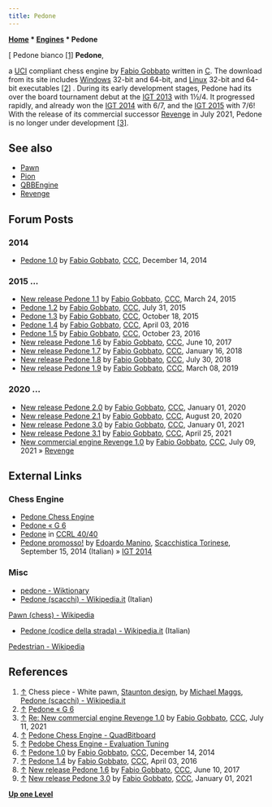 ```yaml
---
title: Pedone
---
```

**[Home](Home "Home") \* [Engines](Engines "Engines") \* Pedone**



[ Pedone bianco <a id="cite-note-1" href="#cite-ref-1">[1]</a>
**Pedone**,  

a [UCI](UCI "UCI") compliant chess engine by [Fabio Gobbato](Fabio_Gobbato "Fabio Gobbato") written in [C](C "C"). The download from its site includes [Windows](Windows "Windows") 32-bit and 64-bit, and [Linux](Linux "Linux") 32-bit and 64-bit executables <a id="cite-note-2" href="#cite-ref-2">[2]</a> . During its early development stages, Pedone had its over the board tournament debut at the [IGT 2013](IGT_2013 "IGT 2013") with 1½/4. It progressed rapidly, and already won the [IGT 2014](IGT_2014 "IGT 2014") with 6/7, and the [IGT 2015](IGT_2015 "IGT 2015") with 7/6! With the release of its commercial successor [Revenge](Revenge "Revenge") in July 2021, Pedone is no longer under development <a id="cite-note-3" href="#cite-ref-3">[3]</a>.



## See also


* [Pawn](Pawn_(Program) "Pawn (Program)")
* [Pion](Pion "Pion")
* [QBBEngine](QBBEngine "QBBEngine")
* [Revenge](Revenge "Revenge")


## Forum Posts


### 2014


* [Pedone 1.0](http://www.talkchess.com/forum/viewtopic.php?t=54640) by [Fabio Gobbato](Fabio_Gobbato "Fabio Gobbato"), [CCC](CCC "CCC"), December 14, 2014


### 2015 ...


* [New release Pedone 1.1](http://www.talkchess.com/forum/viewtopic.php?t=55766) by [Fabio Gobbato](Fabio_Gobbato "Fabio Gobbato"), [CCC](CCC "CCC"), March 24, 2015
* [Pedone 1.2](http://www.talkchess.com/forum/viewtopic.php?t=57135) by [Fabio Gobbato](Fabio_Gobbato "Fabio Gobbato"), [CCC](CCC "CCC"), July 31, 2015
* [Pedone 1.3](http://www.talkchess.com/forum/viewtopic.php?t=57982) by [Fabio Gobbato](Fabio_Gobbato "Fabio Gobbato"), [CCC](CCC "CCC"), October 18, 2015
* [Pedone 1.4](http://www.talkchess.com/forum/viewtopic.php?t=59732) by [Fabio Gobbato](Fabio_Gobbato "Fabio Gobbato"), [CCC](CCC "CCC"), April 03, 2016
* [Pedone 1.5](http://www.talkchess.com/forum/viewtopic.php?t=61807) by [Fabio Gobbato](Fabio_Gobbato "Fabio Gobbato"), [CCC](CCC "CCC"), October 23, 2016
* [New release Pedone 1.6](http://www.talkchess.com/forum/viewtopic.php?t=64241) by [Fabio Gobbato](Fabio_Gobbato "Fabio Gobbato"), [CCC](CCC "CCC"), June 10, 2017
* [New release Pedone 1.7](http://www.talkchess.com/forum/viewtopic.php?t=66341) by [Fabio Gobbato](Fabio_Gobbato "Fabio Gobbato"), [CCC](CCC "CCC"), January 16, 2018
* [New release Pedone 1.8](http://www.talkchess.com/forum3/viewtopic.php?f=2&t=68108) by [Fabio Gobbato](Fabio_Gobbato "Fabio Gobbato"), [CCC](CCC "CCC"), July 30, 2018
* [New release Pedone 1.9](http://www.talkchess.com/forum3/viewtopic.php?f=2&t=70139) by [Fabio Gobbato](Fabio_Gobbato "Fabio Gobbato"), [CCC](CCC "CCC"), March 08, 2019


### 2020 ...


* [New release Pedone 2.0](http://www.talkchess.com/forum3/viewtopic.php?f=2&t=72704) by [Fabio Gobbato](Fabio_Gobbato "Fabio Gobbato"), [CCC](CCC "CCC"), January 01, 2020
* [New release Pedone 2.1](http://www.talkchess.com/forum3/viewtopic.php?f=2&t=74844) by [Fabio Gobbato](Fabio_Gobbato "Fabio Gobbato"), [CCC](CCC "CCC"), August 20, 2020
* [New release Pedone 3.0](http://www.talkchess.com/forum3/viewtopic.php?f=2&t=76203) by [Fabio Gobbato](Fabio_Gobbato "Fabio Gobbato"), [CCC](CCC "CCC"), January 01, 2021
* [New release Pedone 3.1](http://www.talkchess.com/forum3/viewtopic.php?f=2&t=77172) by [Fabio Gobbato](Fabio_Gobbato "Fabio Gobbato"), [CCC](CCC "CCC"), April 25, 2021
* [New commercial engine Revenge 1.0](http://www.talkchess.com/forum3/viewtopic.php?f=2&t=77684) by [Fabio Gobbato](Fabio_Gobbato "Fabio Gobbato"), [CCC](CCC "CCC"), July 09, 2021 » [Revenge](Revenge "Revenge")


## External Links


### Chess Engine


* [Pedone Chess Engine](https://sites.google.com/site/pedonechess/)
* [Pedone « G 6](http://www.g-sei.org/pedone/)
* [Pedone](http://www.computerchess.org.uk/ccrl/4040/cgi/compare_engines.cgi?family=Pedone&print=Rating+list&print=Results+table&print=LOS+table&print=Ponder+hit+table&print=Eval+difference+table&print=Comopp+gamenum+table&print=Overlap+table&print=Score+with+common+opponents) in [CCRL 40/40](CCRL "CCRL")
* [Pedone promosso!](https://www.scacchisticatorinese.it/portale/scacchi-e-computer/324-pedone-promosso) by [Edoardo Manino](Edoardo_Manino "Edoardo Manino"), [Scacchistica Torinese](https://www.scacchisticatorinese.it/portale/), September 15, 2014 (Italian) » [IGT 2014](IGT_2014 "IGT 2014")


### Misc


* [pedone - Wiktionary](http://en.wiktionary.org/wiki/pedone)
* [Pedone (scacchi) - Wikipedia.it](http://it.wikipedia.org/wiki/Pedone_%28scacchi%29) (Italian)


 [Pawn (chess) - Wikipedia](https://en.wikipedia.org/wiki/Pawn_%28chess%29)
* [Pedone (codice della strada) - Wikipedia.it](http://it.wikipedia.org/wiki/Pedone_%28codice_della_strada%29) (Italian)


 [Pedestrian - Wikipedia](https://en.wikipedia.org/wiki/Pedestrian)
## References


1. <a id="cite-ref-1" href="#cite-note-1">↑</a> Chess piece - White pawn, [Staunton design](https://en.wikipedia.org/wiki/Staunton_chess_set), by [Michael Maggs](http://commons.wikimedia.org/wiki/User:MichaelMaggs), [Pedone (scacchi) - Wikipedia.it](http://it.wikipedia.org/wiki/Pedone_%28scacchi%29)
2. <a id="cite-ref-2" href="#cite-note-2">↑</a> [Pedone « G 6](http://www.g-sei.org/pedone/)
3. <a id="cite-ref-3" href="#cite-note-3">↑</a> [Re: New commercial engine Revenge 1.0](http://www.talkchess.com/forum3/viewtopic.php?f=2&t=77684&start=12) by [Fabio Gobbato](Fabio_Gobbato "Fabio Gobbato"), [CCC](CCC "CCC"), July 11, 2021
4. <a id="cite-ref-4" href="#cite-note-4">↑</a> [Pedone Chess Engine - QuadBitboard](https://sites.google.com/site/pedonechess/programming-articles/quadbitboard)
5. <a id="cite-ref-5" href="#cite-note-5">↑</a> [Pedobe Chess Engine - Evaluation Tuning](https://sites.google.com/site/pedonechess/programming-articles/evaluation-tuning)
6. <a id="cite-ref-6" href="#cite-note-6">↑</a> [Pedone 1.0](http://www.talkchess.com/forum/viewtopic.php?t=54640) by [Fabio Gobbato](Fabio_Gobbato "Fabio Gobbato"), [CCC](CCC "CCC"), December 14, 2014
7. <a id="cite-ref-7" href="#cite-note-7">↑</a> [Pedone 1.4](http://www.talkchess.com/forum/viewtopic.php?t=59732) by [Fabio Gobbato](Fabio_Gobbato "Fabio Gobbato"), [CCC](CCC "CCC"), April 03, 2016
8. <a id="cite-ref-8" href="#cite-note-8">↑</a> [New release Pedone 1.6](http://www.talkchess.com/forum/viewtopic.php?t=64241) by [Fabio Gobbato](Fabio_Gobbato "Fabio Gobbato"), [CCC](CCC "CCC"), June 10, 2017
9. <a id="cite-ref-9" href="#cite-note-9">↑</a>  [New release Pedone 3.0](http://www.talkchess.com/forum3/viewtopic.php?f=2&t=76203) by [Fabio Gobbato](Fabio_Gobbato "Fabio Gobbato"), [CCC](CCC "CCC"), January 01, 2021

**[Up one Level](Engines "Engines")**







 
